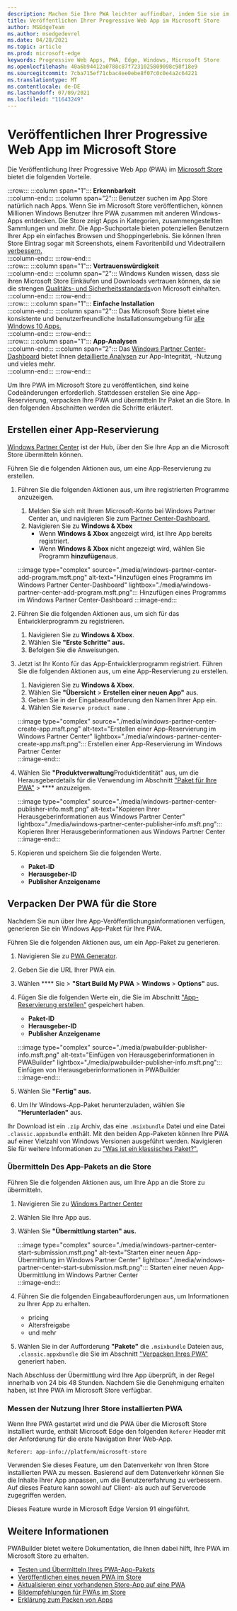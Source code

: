 ```yaml
---
description: Machen Sie Ihre PWA leichter auffindbar, indem Sie sie im Microsoft Store
title: Veröffentlichen Ihrer Progressive Web App im Microsoft Store
author: MSEdgeTeam
ms.author: msedgedevrel
ms.date: 04/28/2021
ms.topic: article
ms.prod: microsoft-edge
keywords: Progressive Web Apps, PWA, Edge, Windows, Microsoft Store
ms.openlocfilehash: 40a6b94412a0788c87f7231025809098c98f18e9
ms.sourcegitcommit: 7cba715ef71cbac4ee0ebe8f07c0c0e4a2c64221
ms.translationtype: MT
ms.contentlocale: de-DE
ms.lasthandoff: 07/09/2021
ms.locfileid: "11643249"
---
```

# <a name="publish-your-progressive-web-app-to-the-microsoft-store"></a>Veröffentlichen Ihrer Progressive Web App im Microsoft Store  

Die Veröffentlichung Ihrer Progressive Web App \(PWA\) im [Microsoft Store][WindowsUwpPublishIndex] bietet die folgenden Vorteile.  

:::row:::
   :::column span="1":::
      **Erkennbarkeit**  
   :::column-end:::
   :::column span="2":::
      Benutzer suchen im App Store natürlich nach Apps.  Wenn Sie im Microsoft Store veröffentlichen, können Millionen Windows Benutzer Ihre PWA zusammen mit anderen Windows-Apps entdecken.  Die Store zeigt Apps in Kategorien, zusammengestellten Sammlungen und mehr.  Die App-Suchportale bieten potenziellen Benutzern Ihrer App ein einfaches Browsen und Shoppingerlebnis.  Sie können Ihren Store Eintrag sogar mit Screenshots, einem Favoritenbild und Videotrailern [verbessern.][WindowsUwpPublishAppScreenshotsImages]  
   :::column-end:::
:::row-end:::  
:::row:::
   :::column span="1":::
      **Vertrauenswürdigkeit**  
   :::column-end:::
   :::column span="2":::
      Windows Kunden wissen, dass sie ihren Microsoft Store Einkäufen und Downloads vertrauen können, da sie die strengen [Qualitäts- und Sicherheitsstandards][LegalWindowsAgreementsStorePolicies]von Microsoft einhalten.  
   :::column-end:::
:::row-end:::  
:::row:::
   :::column span="1":::
      **Einfache Installation**  
   :::column-end:::
   :::column span="2":::
      Das Microsoft Store bietet eine konsistente und benutzerfreundliche Installationsumgebung für [alle Windows 10 Apps.][MicrosoftStoreAppsWindows]  
   :::column-end:::
:::row-end:::  
:::row:::
   :::column span="1":::
      **App-Analysen**  
   :::column-end:::
   :::column span="2":::
      Das [Windows Partner Center-Dashboard][WindowsUwpPublishIndex] bietet Ihnen [detaillierte Analysen][WindowsUwpPublishAnalytics] zur App-Integrität, -Nutzung und vieles mehr.  
   :::column-end:::
:::row-end:::  

Um Ihre PWA im Microsoft Store zu veröffentlichen, sind keine Codeänderungen erforderlich.  Stattdessen erstellen Sie eine App-Reservierung, verpacken Ihre PWA und übermitteln Ihr Paket an die Store.  In den folgenden Abschnitten werden die Schritte erläutert.   

## <a name="create-an-app-reservation"></a>Erstellen einer App-Reservierung  

[Windows Partner Center][MicrosoftPartnerDashboardWindowsOverview] ist der Hub, über den Sie Ihre App an die Microsoft Store übermitteln können.  

Führen Sie die folgenden Aktionen aus, um eine App-Reservierung zu erstellen.  

1.  Führen Sie die folgenden Aktionen aus, um ihre registrierten Programme anzuzeigen.  
    1.  Melden Sie sich mit Ihrem Microsoft-Konto bei Windows Partner Center an, und navigieren Sie zum [Partner Center-Dashboard.][MicrosoftPartnerDashboardHome]  
    1.  Navigieren Sie zu **Windows & Xbox**  
        *   Wenn **Windows & Xbox** angezeigt wird, ist Ihre App bereits registriert.  
        *   Wenn **Windows & Xbox** nicht angezeigt wird, wählen Sie Programm **hinzufügen**aus.  
    
    :::image type="complex" source="./media/windows-partner-center-add-program.msft.png" alt-text="Hinzufügen eines Programms im Windows Partner Center-Dashboard" lightbox="./media/windows-partner-center-add-program.msft.png":::
       Hinzufügen eines Programms im Windows Partner Center-Dashboard
    :::image-end:::  
    
1.  Führen Sie die folgenden Aktionen aus, um sich für das Entwicklerprogramm zu registrieren.  
    1.  Navigieren Sie zu **Windows & Xbox**.  
    1.  Wählen Sie **"Erste Schritte" aus.**  
    1.  Befolgen Sie die Anweisungen.  
1.  Jetzt ist Ihr Konto für das App-Entwicklerprogramm registriert. Führen Sie die folgenden Aktionen aus, um eine App-Reservierung zu erstellen.  
    1.  Navigieren Sie zu **Windows & Xbox**.  
    1.  Wählen Sie **"Übersicht**  >  **Erstellen einer neuen App"** aus.  
    1.  Geben Sie in der Eingabeaufforderung den Namen Ihrer App ein.  
    1.  Wählen Sie `Reserve product name` .  
        
    :::image type="complex" source="./media/windows-partner-center-create-app.msft.png" alt-text="Erstellen einer App-Reservierung im Windows Partner Center" lightbox="./media/windows-partner-center-create-app.msft.png":::
       Erstellen einer App-Reservierung im Windows Partner Center  
    :::image-end:::  
    
1.  Wählen Sie **"Produktverwaltung**Produktidentität" aus, um die Herausgeberdetails für die Verwendung im Abschnitt ["Paket für Ihre PWA"](#package-your-pwa-for-the-store)  >  **** anzuzeigen.  
    
    :::image type="complex" source="./media/windows-partner-center-publisher-info.msft.png" alt-text="Kopieren Ihrer Herausgeberinformationen aus Windows Partner Center" lightbox="./media/windows-partner-center-publisher-info.msft.png":::
       Kopieren Ihrer Herausgeberinformationen aus Windows Partner Center  
    :::image-end:::  
    
1.  Kopieren und speichern Sie die folgenden Werte.  
    *   **Paket-ID**  
    *   **Herausgeber-ID**  
    *   **Publisher Anzeigename**  
        
## <a name="package-your-pwa-for-the-store"></a>Verpacken Der PWA für die Store 

Nachdem Sie nun über Ihre App-Veröffentlichungsinformationen verfügen, generieren Sie ein Windows App-Paket für Ihre PWA.

Führen Sie die folgenden Aktionen aus, um ein App-Paket zu generieren.  

1.  Navigieren Sie zu [PWA Generator][PwabuilderMain].  
1.  Geben Sie die URL Ihrer PWA ein.  
1.  Wählen **** Sie  >  **"Start Build My PWA**  >  **Windows**  >  **Options"** aus.  
1.  Fügen Sie die folgenden Werte ein, die Sie im Abschnitt ["App-Reservierung erstellen"](#create-an-app-reservation) gespeichert haben.  
    *   **Paket-ID**  
    *   **Herausgeber-ID**  
    *   **Publisher Anzeigename**  
        
    :::image type="complex" source="./media/pwabuilder-publisher-info.msft.png" alt-text="Einfügen von Herausgeberinformationen in PWABuilder" lightbox="./media/pwabuilder-publisher-info.msft.png":::
       Einfügen von Herausgeberinformationen in PWABuilder  
    :::image-end:::  
    
1.  Wählen Sie **"Fertig" aus.**  
1.  Um Ihr Windows-App-Paket herunterzuladen, wählen Sie **"Herunterladen"** aus.

Ihr Download ist ein `.zip` Archiv, das eine `.msixbundle` Datei und eine Datei `.classic.appxbundle` enthält.  Mit den beiden App-Paketen können Ihre PWA auf einer Vielzahl von Windows Versionen ausgeführt werden.  Navigieren Sie für weitere Informationen zu ["Was ist ein klassisches Paket?".][GithubPwaBuilderPwabuilderWindowsChromiumDocsClassicPackageMd]  

### <a name="submit-your-app-package-to-the-store"></a>Übermitteln Des App-Pakets an die Store  

Führen Sie die folgenden Aktionen aus, um Ihre App an die Store zu übermitteln.  

1.  Navigieren Sie zu [Windows Partner Center][MicrosoftPartnerDashboardWindowsOverview] 
1.  Wählen Sie Ihre App aus.  
1.  Wählen Sie **"Übermittlung starten" aus.**  
    
    :::image type="complex" source="./media/windows-partner-center-start-submission.msft.png" alt-text="Starten einer neuen App-Übermittlung im Windows Partner Center" lightbox="./media/windows-partner-center-start-submission.msft.png":::
       Starten einer neuen App-Übermittlung im Windows Partner Center  
    :::image-end:::  
    
1.  Führen Sie die folgenden Eingabeaufforderungen aus, um Informationen zu Ihrer App zu erhalten.
    *   pricing  
    *   Altersfreigabe  
    *   und mehr  
        
1.  Wählen Sie in der Aufforderung **"Pakete"** die `.msixbundle` Dateien aus, `.classic.appxbundle` die Sie im Abschnitt ["Verpacken Ihres PWA"](#package-your-pwa-for-the-store) generiert haben.  
    
Nach Abschluss der Übermittlung wird Ihre App überprüft, in der Regel innerhalb von 24 bis 48 Stunden.  Nachdem Sie die Genehmigung erhalten haben, ist Ihre PWA im Microsoft Store verfügbar.  

### <a name="measure-usage-of-your-store-installed-pwa"></a>Messen der Nutzung Ihrer Store installierten PWA

Wenn Ihre PWA gestartet wird und die PWA über die Microsoft Store installiert wurde, enthält Microsoft Edge den folgenden `Referer` Header mit der Anforderung für die erste Navigation Ihrer Web-App.

```
Referer: app-info://platform/microsoft-store
```

Verwenden Sie dieses Feature, um den Datenverkehr von Ihren Store installierten PWA zu messen.  Basierend auf dem Datenverkehr können Sie die Inhalte Ihrer App anpassen, um die Benutzererfahrung zu verbessern.  Auf dieses Feature kann sowohl auf Client- als auch auf Servercode zugegriffen werden.

Dieses Feature wurde in Microsoft Edge Version 91 eingeführt.

## <a name="see-also"></a>Weitere Informationen  

PWABuilder bietet weitere Dokumentation, die Ihnen dabei hilft, Ihre PWA im Microsoft Store zu erhalten.  

*   [Testen und Übermitteln Ihres PWA-App-Pakets][GithubPwaBuilderPwabuilderWindowsChromiumDocsNextStepsMd]  
*   [Veröffentlichen eines neuen PWA im Store][GithubPwaBuilderPwabuilderWindowsChromiumDocsPublishNewAppMd]  
*   [Aktualisieren einer vorhandenen Store-App auf eine PWA][GithubPwaBuilderPwabuilderWindowsChromiumDocsUpdateExistingAppMd]  
*   [Bildempfehlungen für PWAs im Store][GithubPwaBuilderPwabuilderWindowsChromiumDocsImageRecommendationsMd]  
*   [Erklärung zum Packen von Apps][GithubPwaBuilderPwabuilderWindowsChromiumDocsClassicPackageMd]  

<!-- links -->  

[LegalWindowsAgreementsStorePolicies]: /legal/windows/agreements/store-policies "Microsoft Store Richtlinien | Microsoft-Dokumente"  

[WindowsUwpPublishAnalytics]: /windows/uwp/publish/analytics "Analysieren der App-Leistung | Microsoft-Dokumente"  
[WindowsUwpPublishAppScreenshotsImages]: /windows/uwp/publish/app-screenshots-and-images "App-Screenshots, Bilder und Trailer | Microsoft-Dokumente"  
[WindowsUwpPublishIndex]: /windows/uwp/publish/index "Veröffentlichen Windows Apps und Spiele | Microsoft-Dokumente"  

[MicrosoftPartnerDashboardHome]: https://partner.microsoft.com/dashboard/home "Home | Microsoft Partner Center"  
[MicrosoftPartnerDashboardWindowsOverview]: https://partner.microsoft.com/dashboard/windows/overview "Ressourcen für Partner | Microsoft Partner Center"  

[MicrosoftStoreAppsWindows]: https://www.microsoft.com/store/apps/windows "Windows Apps | Microsoft Store"  

[WindowsBlogWindowsdeveloperHostedAppModel]: https://blogs.windows.com/windowsdeveloper/hosted-app-model "| für gehostete App-Modelle Windows Entwicklerblog"  

[GithubPwaBuilderPwabuilderWindowsChromiumDocsClassicPackageMd]: https://github.com/pwa-builder/pwabuilder-windows-chromium-docs/blob/master/classic-package.md "Was ist ein klassisches Paket? | GitHub"  
[GithubPwaBuilderPwabuilderWindowsChromiumDocsImageRecommendationsMd]: https://github.com/pwa-builder/pwabuilder-windows-chromium-docs/blob/master/image-recommendations.md "Bildempfehlungen für Windows PWA Pakete | GitHub"  
[GithubPwaBuilderPwabuilderWindowsChromiumDocsNextStepsMd]: https://github.com/pwa-builder/pwabuilder-windows-chromium-docs/blob/master/next-steps.md "Nächste Schritte, um Ihre PWA in die Microsoft Store | GitHub"  
[GithubPwaBuilderPwabuilderWindowsChromiumDocsPublishNewAppMd]: https://github.com/pwa-builder/pwabuilder-windows-chromium-docs/blob/master/publish-new-app.md "Veröffentlichen einer neuen App im Store | GitHub"  
[GithubPwaBuilderPwabuilderWindowsChromiumDocsUpdateExistingAppMd]: https://github.com/pwa-builder/pwabuilder-windows-chromium-docs/blob/master/update-existing-app.md "Aktualisieren einer vorhandenen App im Store | GitHub"  

[PwabuilderMain]: https://www.pwabuilder.com "PWABuilder"  
